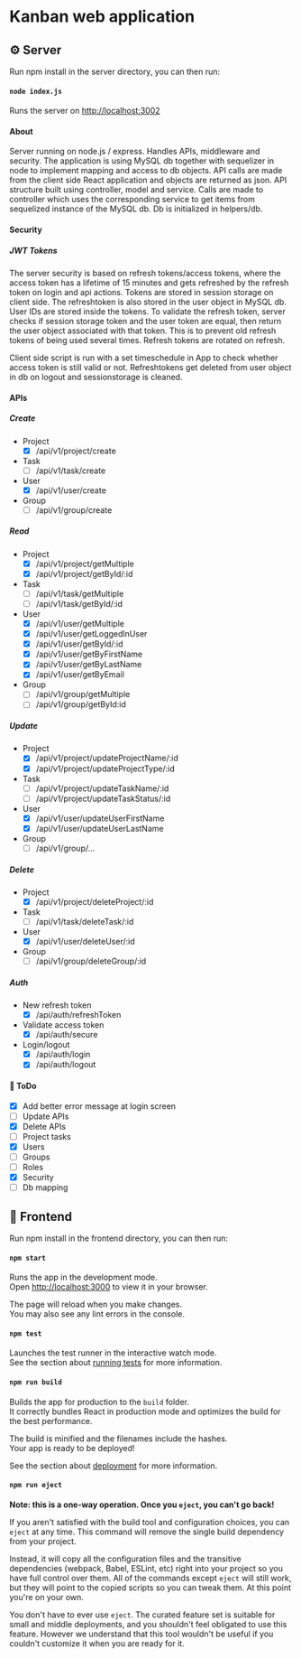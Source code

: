 # Kanban web application

## :gear: Server

Run npm install in the server directory, you can then run:
#### `node index.js`

Runs the server on [http://localhost:3002](http://localhost:3002)

#### About
Server running on node.js / express. Handles APIs, middleware and security. The application is using MySQL db together with sequelizer in node to implement mapping and access to db objects. API calls are made from the client side React application and objects are returned as json. API structure built using controller, model and service. Calls are made to controller which uses the corresponding service to get items from sequelized instance of the MySQL db. Db is initialized in helpers/db.

#### Security
##### JWT Tokens

The server security is based on refresh tokens/access tokens, where the access token has a lifetime of 15 minutes and gets refreshed by the refresh token on login and api actions. Tokens are stored in session storage on client side. The refreshtoken is also stored in the user object in MySQL db. User IDs are stored inside the tokens. To validate the refresh token, server checks if session storage token and the user token are equal, then return the user object associated with that token. This is to prevent old refresh tokens of being used several times. Refresh tokens are rotated on refresh.

Client side script is run with a set timeschedule in App to check whether access token is still valid or not.
Refreshtokens get deleted from user object in db on logout and sessionstorage is cleaned.

#### APIs
##### Create
- Project
  - [x] /api/v1/project/create
- Task
  - [ ] /api/v1/task/create
- User
  - [x] /api/v1/user/create
- Group
  - [ ] /api/v1/group/create
  
##### Read
- Project
  - [x] /api/v1/project/getMultiple
  - [x] /api/v1/project/getById/:id
- Task
  - [ ] /api/v1/task/getMultiple
  - [ ] /api/v1/task/getById/:id
- User
  - [x] /api/v1/user/getMultiple
  - [x] /api/v1/user/getLoggedInUser
  - [x] /api/v1/user/getById/:id
  - [x] /api/v1/user/getByFirstName
  - [x] /api/v1/user/getByLastName
  - [x] /api/v1/user/getByEmail
- Group
  - [ ] /api/v1/group/getMultiple
  - [ ] /api/v1/group/getById:id
  
##### Update
- Project
  - [x] /api/v1/project/updateProjectName/:id
  - [x] /api/v1/project/updateProjectType/:id
- Task
  - [ ] /api/v1/project/updateTaskName/:id
  - [ ] /api/v1/project/updateTaskStatus/:id
- User
  - [x] /api/v1/user/updateUserFirstName
  - [x] /api/v1/user/updateUserLastName
- Group
  - [ ] /api/v1/group/...
  
##### Delete
- Project
  - [x] /api/v1/project/deleteProject/:id
- Task
  - [ ] /api/v1/task/deleteTask/:id
- User
  - [x] /api/v1/user/deleteUser/:id
- Group
  - [ ] /api/v1/group/deleteGroup/:id
  
 ##### Auth
 - New refresh token
   - [x] /api/auth/refreshToken
 - Validate access token 
   - [x] /api/auth/secure
 - Login/logout
   - [x] /api/auth/login
   - [x] /api/auth/logout
  
#### :pushpin: ToDo
  - [x] Add better error message at login screen
  - [ ] Update APIs
  - [x] Delete APIs
  - [ ] Project tasks
  - [x] Users
  - [ ] Groups
  - [ ] Roles
  - [x] Security
  - [ ] Db mapping

## :page_facing_up: Frontend
Run npm install in the frontend directory, you can then run:

#### `npm start`

Runs the app in the development mode.\
Open [http://localhost:3000](http://localhost:3000) to view it in your browser.

The page will reload when you make changes.\
You may also see any lint errors in the console.

#### `npm test`

Launches the test runner in the interactive watch mode.\
See the section about [running tests](https://facebook.github.io/create-react-app/docs/running-tests) for more information.

#### `npm run build`

Builds the app for production to the `build` folder.\
It correctly bundles React in production mode and optimizes the build for the best performance.

The build is minified and the filenames include the hashes.\
Your app is ready to be deployed!

See the section about [deployment](https://facebook.github.io/create-react-app/docs/deployment) for more information.

#### `npm run eject`

**Note: this is a one-way operation. Once you `eject`, you can't go back!**

If you aren't satisfied with the build tool and configuration choices, you can `eject` at any time. This command will remove the single build dependency from your project.

Instead, it will copy all the configuration files and the transitive dependencies (webpack, Babel, ESLint, etc) right into your project so you have full control over them. All of the commands except `eject` will still work, but they will point to the copied scripts so you can tweak them. At this point you're on your own.

You don't have to ever use `eject`. The curated feature set is suitable for small and middle deployments, and you shouldn't feel obligated to use this feature. However we understand that this tool wouldn't be useful if you couldn't customize it when you are ready for it.
